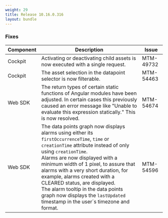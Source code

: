 ```yaml
---
weight: 29
title: Release 10.16.0.316
layout: bundle
---
```


<!--10.16.0.303-10.16.0.316-->


### Fixes

<div><table ><colgroup>
<col style="width: 15%;"><col style="width: 70%;"><col style="width: 15%;"></colgroup>
<thead><tr>
<th>
Component</th>
<th>
Description</th>
<th>
Issue</th>
</tr>
</thead><tbody>

<tr>
<td>Cockpit</td>
<td>Activating or deactivating child assets is now executed with a single request.</td>
<td>MTM-49732</td>
</tr>

<tr>
<td>Cockpit</td>
<td>The asset selection in the datapoint selector is now filterable.</td>
<td>MTM-54463</td>
</tr>

<tr>
<td>Web SDK</td>
<td>The return types of certain static functions of Angular modules have been adjusted. In certain cases this previously caused an error message like "Unable to evaluate this expression statically." This is now resolved.</td>
<td>MTM-54674</td>
</tr>

<tr>
<td>Web SDK</td>
<td>The data points graph now displays alarms using either its <code>firstOccurrenceTime</code>, <code>time</code> or <code>creationTime</code> attribute instead of only using <code>creationTime</code>.
<br>Alarms are now displayed with a minimum width of 1 pixel, to assure that alarms with a very short duration, for example, alarms created with a CLEARED status, are displayed.
<br>The alarm tooltip in the data points graph now displays the <code>lastUpdated</code> timestamp in the user´s timezone and format.</td>
<td>MTM-54596</td>
</tr>

</tbody></table></div>

